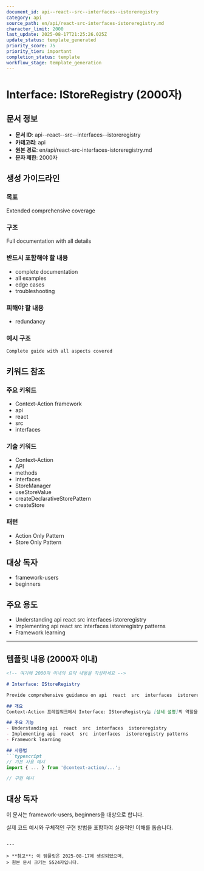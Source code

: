 ```yaml
---
document_id: api--react--src--interfaces--istoreregistry
category: api
source_path: en/api/react-src-interfaces-istoreregistry.md
character_limit: 2000
last_update: 2025-08-17T21:25:26.025Z
update_status: template_generated
priority_score: 75
priority_tier: important
completion_status: template
workflow_stage: template_generation
---
```


# Interface: IStoreRegistry (2000자)

## 문서 정보
- **문서 ID**: api--react--src--interfaces--istoreregistry
- **카테고리**: api
- **원본 경로**: en/api/react-src-interfaces-istoreregistry.md
- **문자 제한**: 2000자

## 생성 가이드라인

### 목표
Extended comprehensive coverage

### 구조
Full documentation with all details

### 반드시 포함해야 할 내용
- complete documentation
- all examples
- edge cases
- troubleshooting

### 피해야 할 내용  
- redundancy

### 예시 구조
```
Complete guide with all aspects covered
```

## 키워드 참조

### 주요 키워드
- Context-Action framework
- api
- react
- src
- interfaces

### 기술 키워드
- Context-Action
- API
- methods
- interfaces
- StoreManager
- useStoreValue
- createDeclarativeStorePattern
- createStore

### 패턴
- Action Only Pattern
- Store Only Pattern

## 대상 독자
- framework-users
- beginners

## 주요 용도
- Understanding api  react  src  interfaces  istoreregistry
- Implementing api  react  src  interfaces  istoreregistry patterns
- Framework learning

---

## 템플릿 내용 (2000자 이내)

```markdown
<!-- 여기에 2000자 이내의 요약 내용을 작성하세요 -->

# Interface: IStoreRegistry

Provide comprehensive guidance on api  react  src  interfaces  istoreregistry

## 개요
Context-Action 프레임워크에서 Interface: IStoreRegistry는 [상세 설명]의 역할을 담당합니다.

## 주요 기능
- Understanding api  react  src  interfaces  istoreregistry
- Implementing api  react  src  interfaces  istoreregistry patterns
- Framework learning

## 사용법
```typescript
// 기본 사용 예시
import { ... } from '@context-action/...';

// 구현 예시
```

## 대상 독자
이 문서는 framework-users, beginners을 대상으로 합니다.

실제 코드 예시와 구체적인 구현 방법을 포함하여 실용적인 이해를 돕습니다.
```

---

> **참고**: 이 템플릿은 2025-08-17에 생성되었으며, 
> 원본 문서 크기는 5524자입니다.

